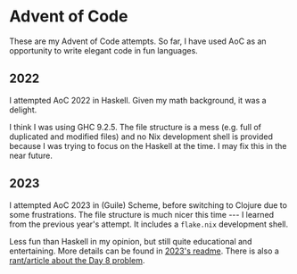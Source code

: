 # Advent of Code

These are my Advent of Code attempts. So far, I have used AoC as an opportunity to write elegant code in fun languages.

## 2022

I attempted AoC 2022 in Haskell. Given my math background, it was a delight.

I think I was using GHC 9.2.5. The file structure is a mess (e.g. full of duplicated and modified files) and no Nix development shell is provided because I was trying to focus on the Haskell at the time. I may fix this in the near future.


## 2023

I attempted AoC 2023 in (Guile) Scheme, before switching to Clojure due to some frustrations. The file structure is much nicer this time --- I learned from the previous year's attempt. It includes a `flake.nix` development shell.

Less fun than Haskell in my opinion, but still quite educational and entertaining. More details can be found in [2023's readme](2023/README.md). There is also a [rant/article about the Day 8 problem](2023/day8_ARTICLE.md).
